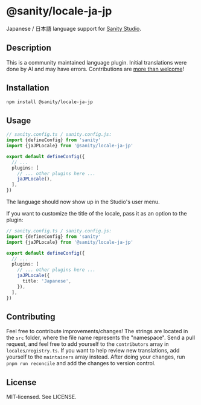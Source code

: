 # @sanity/locale-ja-jp

Japanese / 日本語 language support for [Sanity Studio](https://www.sanity.io/).

## Description

This is a community maintained language plugin. Initial translations were done by AI and may have errors. Contributions are [more than welcome](#contributing)!

## Installation

```sh
npm install @sanity/locale-ja-jp
```

## Usage

```ts
// sanity.config.ts / sanity.config.js:
import {defineConfig} from 'sanity'
import {jaJPLocale} from '@sanity/locale-ja-jp'

export default defineConfig({
  // ...
  plugins: [
    // ... other plugins here ...
    jaJPLocale(),
  ],
})
```

The language should now show up in the Studio's user menu.

If you want to customize the title of the locale, pass it as an option to the plugin:

```ts
// sanity.config.ts / sanity.config.js:
import {defineConfig} from 'sanity'
import {jaJPLocale} from '@sanity/locale-ja-jp'

export default defineConfig({
  // ...
  plugins: [
    // ... other plugins here ...
    jaJPLocale({
      title: 'Japanese',
    }),
  ],
})
```

## Contributing

Feel free to contribute improvements/changes! The strings are located in the `src` folder, where the file name represents the "namespace". Send a pull request, and feel free to add yourself to the `contributors` array in `locales/registry.ts`. If you want to help review new translations, add yourself to the `maintainers` array instead. After doing your changes, run `pnpm run reconcile` and add the changes to version control.

## License

MIT-licensed. See LICENSE.
